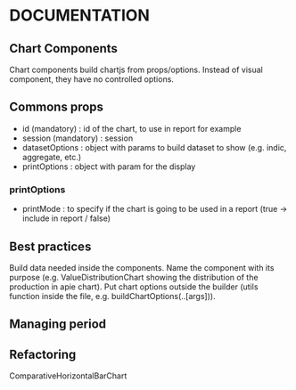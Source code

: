 # DOCUMENTATION

## Chart Components

Chart components build chartjs from props/options.
Instead of visual component, they have no controlled options.

## Commons props

- id (mandatory) : id of the chart, to use in report for example
- session (mandatory) : session
- datasetOptions : object with params to build dataset to show (e.g. indic, aggregate, etc.)
- printOptions : object with param for the display

### printOptions

- printMode : to specify if the chart is going to be used in a report (true -> include in report / false)

## Best practices

Build data needed inside the components.
Name the component with its purpose (e.g. ValueDistributionChart showing the distribution of the production in apie chart).
Put chart options outside the builder (utils function inside the file, e.g. buildChartOptions(..[args])).

## Managing period


## Refactoring

ComparativeHorizontalBarChart

